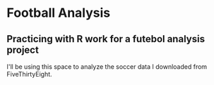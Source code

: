 # Football Analysis
## Practicing with R work for a futebol analysis project 

I'll be using this space to analyze the soccer data I downloaded from FiveThirtyEight.